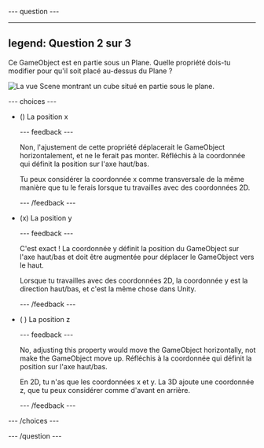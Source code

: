 
--- question ---

---
legend: Question 2 sur 3
---

Ce GameObject est en partie sous un Plane. Quelle propriété dois-tu modifier pour qu'il soit placé au-dessus du Plane ?

![La vue Scene montrant un cube situé en partie sous le plane.](images/cube-scene-view-q2.png)

--- choices ---

- () La position x

  --- feedback ---

  Non, l'ajustement de cette propriété déplacerait le GameObject horizontalement, et ne le ferait pas monter. Réfléchis à la coordonnée qui définit la position sur l'axe haut/bas.

  Tu peux considérer la coordonnée x comme transversale de la même manière que tu le ferais lorsque tu travailles avec des coordonnées 2D.

  --- /feedback ---

- (x) La position y

  --- feedback ---

  C'est exact ! La coordonnée y définit la position du GameObject sur l'axe haut/bas et doit être augmentée pour déplacer le GameObject vers le haut.

  Lorsque tu travailles avec des coordonnées 2D, la coordonnée y est la direction haut/bas, et c'est la même chose dans Unity.

  --- /feedback ---

- ( ) La position z

  --- feedback ---

  No, adjusting this property would move the GameObject horizontally, not make the GameObject move up. Réfléchis à la coordonnée qui définit la position sur l'axe haut/bas.

  En 2D, tu n'as que les coordonnées x et y. La 3D ajoute une coordonnée z, que tu peux considérer comme d'avant en arrière.

  --- /feedback ---

--- /choices ---

--- /question ---
